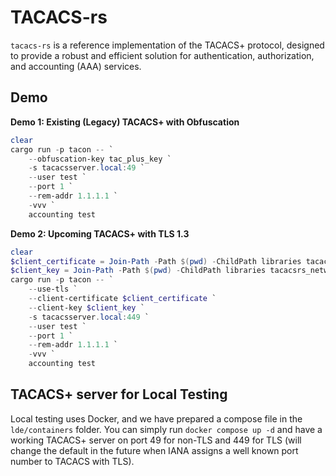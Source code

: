 # TACACS-rs

`tacacs-rs` is a reference implementation of the TACACS+ protocol, designed to provide a robust and efficient solution for authentication, authorization, and accounting (AAA) services.


## Demo

**Demo 1: Existing (Legacy) TACACS+ with Obfuscation**

```powershell
clear
cargo run -p tacon -- `
    --obfuscation-key tac_plus_key `
    -s tacacsserver.local:49 `
    --user test `
    --port 1 `
    --rem-addr 1.1.1.1 `
    -vvv `
    accounting test
```

**Demo 2: Upcoming TACACS+ with TLS 1.3**

```powershell
clear
$client_certificate = Join-Path -Path $(pwd) -ChildPath libraries tacacsrs_networking examples samples client.crt
$client_key = Join-Path -Path $(pwd) -ChildPath libraries tacacsrs_networking examples samples client.key
cargo run -p tacon -- `
    --use-tls `
    --client-certificate $client_certificate `
    --client-key $client_key `
    -s tacacsserver.local:449 `
    --user test `
    --port 1 `
    --rem-addr 1.1.1.1 `
    -vvv `
    accounting test
```


## TACACS+ server for Local Testing

Local testing uses Docker, and we have prepared a compose file in the `lde/containers` folder. You can simply run `docker compose up -d` and have a working TACACS+ server on port 49 for non-TLS and 449 for TLS (will change the default in the future when IANA assigns a well known port number to TACACS with TLS).
